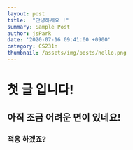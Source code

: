 ```yaml
---
layout: post
title:  "안녕하세요 !"
summary: Sample Post
author: jsPark
date: '2020-07-16 09:41:00 +0900'
category: CS231n
thumbnail: /assets/img/posts/hello.png
---
```


# 첫 글 입니다!



## 아직 조금 어려운 면이 있네요!



### 적응 하겠죠?



